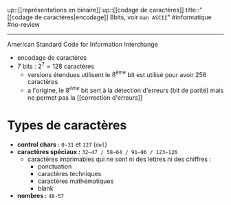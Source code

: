 up::[[représentations en binaire]]
up::[[codage de caractères]]
title::"[[codage de caractères|encodage]] 8bits, voir `man ASCII`"
#informatique #no-review 

---
American Standard Code for Information Interchange

 - encodage de caractères
 - $7$ bits : $2^7 = 128$ caractères
     - versions étendues utilisent le $8^\text{ème}$ bit est utilisé pour avoir $256$ caractères
     - a l'origine, le $8^{ème}$ bit sert à la détection d'erreurs (bit de parité) mais ne permet pas la [[correction d'erreurs]]


# Types de caractères
 - **control chars :** `0-31` et `127` (`del`)
 - **caractères spéciaux :** `32–47 / 58–64 / 91–96 / 123–126`
     - caractères imprimables qui ne sont ni des lettres ni des chiffres :
         - ponctuation
         - caractères techniques
         - caractères mathématiques
         - blank
 - **nombres :** `48-57`
